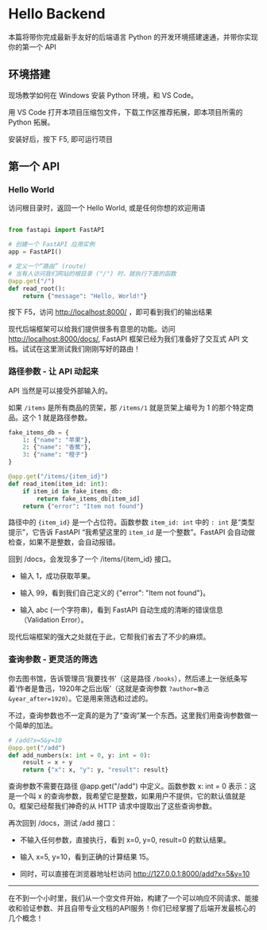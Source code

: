 # Hello Backend

本篇将带你完成最新手友好的后端语言 Python 的开发环境搭建速通，并带你实现你的第一个 API

## 环境搭建

现场教学如何在 Windows 安装 Python 环境，和 VS Code。

用 VS Code 打开本项目压缩包文件，下载工作区推荐拓展，即本项目所需的 Python 拓展。

安装好后，按下 F5, 即可运行项目

## 第一个 API

### Hello World

访问根目录时，返回一个 Hello World, 或是任何你想的欢迎用语

```python

from fastapi import FastAPI

# 创建一个 FastAPI 应用实例
app = FastAPI()

# 定义一个“路由” (route)
# 当有人访问我们网站的根目录 ("/") 时，就执行下面的函数
@app.get("/")
def read_root():
    return {"message": "Hello, World!"}

```

按下 F5，访问 <http://localhost:8000/> ，即可看到我们的输出结果

现代后端框架可以给我们提供很多有意思的功能。访问 <http://localhost:8000/docs/>, FastAPI 框架已经为我们准备好了交互式 API 文档。试试在这里测试我们刚刚写好的路由！

### 路径参数 - 让 API 动起来

API 当然是可以接受外部输入的。

如果 `/items` 是所有商品的货架，那 `/items/1` 就是货架上编号为 1 的那个特定商品。这个 1 就是路径参数。

```python
fake_items_db = {
    1: {"name": "苹果"},
    2: {"name": "香蕉"},
    3: {"name": "橙子"}
}

@app.get("/items/{item_id}")
def read_item(item_id: int):
    if item_id in fake_items_db:
        return fake_items_db[item_id]
    return {"error": "Item not found"}
```

路径中的 `{item_id}` 是一个占位符。函数参数 `item_id: int` 中的 `: int` 是“类型提示”，它告诉 FastAPI “我希望这里的 `item_id` 是一个整数”。FastAPI 会自动做检查，如果不是整数，会自动报错。

回到 /docs，会发现多了一个 /items/{item_id} 接口。

- 输入 1，成功获取苹果。

- 输入 99，看到我们自己定义的 {"error": "Item not found"}。

- 输入 abc (一个字符串)，看到 FastAPI 自动生成的清晰的错误信息（Validation Error）。

现代后端框架的强大之处就在于此，它帮我们省去了不少的麻烦。

### 查询参数 - 更灵活的筛选

你去图书馆，告诉管理员‘我要找书’（这是路径 `/books`），然后递上一张纸条写着‘作者是鲁迅，1920年之后出版’（这就是查询参数 `?author=鲁迅&year_after=1920`）。它是用来筛选和过滤的。

不过，查询参数也不一定真的是为了“查询”某一个东西。这里我们用查询参数做一个简单的加法。

```python
# /add?x=5&y=10
@app.get("/add")
def add_numbers(x: int = 0, y: int = 0):
    result = x + y
    return {"x": x, "y": y, "result": result}
```

查询参数不需要在路径 @app.get("/add") 中定义。函数参数 x: int = 0 表示：这是一个叫 x 的查询参数，我希望它是整数，如果用户不提供，它的默认值就是 0。框架已经帮我们神奇的从 HTTP 请求中提取出了这些查询参数。

再次回到 /docs，测试 /add 接口：

- 不输入任何参数，直接执行，看到 x=0, y=0, result=0 的默认结果。

- 输入 x=5, y=10，看到正确的计算结果 15。

- 同时，可以直接在浏览器地址栏访问 <http://127.0.0.1:8000/add?x=5&y=10>

---

在不到一个小时里，我们从一个空文件开始，构建了一个可以响应不同请求、能接收和验证参数、并且自带专业文档的API服务！你们已经掌握了后端开发最核心的几个概念！
